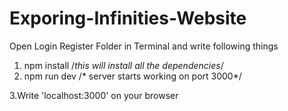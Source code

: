 # Exporing-Infinities-Website

Open Login Register Folder in Terminal and write following things

1. npm install 
/*this will install all the dependencies*/
2. npm run dev
/* server starts working on port 3000*/

3.Write 'localhost:3000' on your browser
